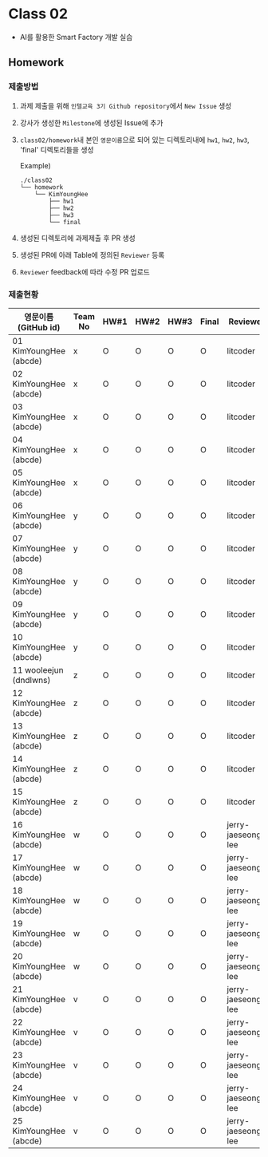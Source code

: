 # Class 02

* AI를 활용한 Smart Factory 개발 실습

## Homework

### 제출방법

1. 과제 제출을 위해 `인텔교육 3기 Github repository`에서 `New Issue` 생성

2. 강사가 생성한 `Milestone`에 생성된 Issue에 추가 

3. `class02/homework`내 본인 `영문이름`으로 되어 있는 디렉토리내에 `hw1`, `hw2`, `hw3`, 'final' 디렉토리들을 생성

    Example)
    ```
    ./class02
    └── homework
        └── KimYoungHee
            ├── hw1
            ├── hw2
            ├── hw3
            └── final
    ```

4. 생성된 디렉토리에 과제제출 후 PR 생성

5. 생성된 PR에 아래 Table에 정의된 `Reviewer` 등록

6. `Reviewer` feedback에 따라 수정 PR 업로드

### 제출현황

| 영문이름 (GitHub id)           | Team No | HW#1 | HW#2 | HW#3 | Final | Reviewer |
|-------------------------------|---------|------|------|------|-------|----------|
| 01 KimYoungHee (abcde) | x | O | O | O | O | litcoder |
| 02 KimYoungHee (abcde) | x | O | O | O | O | litcoder |
| 03 KimYoungHee (abcde) | x | O | O | O | O | litcoder |
| 04 KimYoungHee (abcde) | x | O | O | O | O | litcoder |
| 05 KimYoungHee (abcde) | x | O | O | O | O | litcoder |
| 06 KimYoungHee (abcde) | y | O | O | O | O | litcoder |
| 07 KimYoungHee (abcde) | y | O | O | O | O | litcoder |
| 08 KimYoungHee (abcde) | y | O | O | O | O | litcoder |
| 09 KimYoungHee (abcde) | y | O | O | O | O | litcoder |
| 10 KimYoungHee (abcde) | y | O | O | O | O | litcoder |
| 11 wooleejun (dndlwns) | z | O | O | O | O | litcoder |
| 12 KimYoungHee (abcde) | z | O | O | O | O | litcoder |
| 13 KimYoungHee (abcde) | z | O | O | O | O | litcoder |
| 14 KimYoungHee (abcde) | z | O | O | O | O | litcoder |
| 15 KimYoungHee (abcde) | z | O | O | O | O | litcoder |
| 16 KimYoungHee (abcde) | w | O | O | O | O | jerry-jaeseong-lee |
| 17 KimYoungHee (abcde) | w | O | O | O | O | jerry-jaeseong-lee |
| 18 KimYoungHee (abcde) | w | O | O | O | O | jerry-jaeseong-lee |
| 19 KimYoungHee (abcde) | w | O | O | O | O | jerry-jaeseong-lee |
| 20 KimYoungHee (abcde) | w | O | O | O | O | jerry-jaeseong-lee |
| 21 KimYoungHee (abcde) | v | O | O | O | O | jerry-jaeseong-lee |
| 22 KimYoungHee (abcde) | v | O | O | O | O | jerry-jaeseong-lee |
| 23 KimYoungHee (abcde) | v | O | O | O | O | jerry-jaeseong-lee |
| 24 KimYoungHee (abcde) | v | O | O | O | O | jerry-jaeseong-lee |
| 25 KimYoungHee (abcde) | v | O | O | O | O | jerry-jaeseong-lee |
